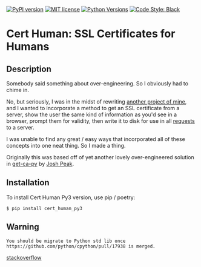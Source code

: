 [![PyPI version](https://badge.fury.io/py/cert-human-py3.svg)](https://badge.fury.io/py/cert-human-py3)
[![MIT license](https://img.shields.io/badge/License-MIT-blue.svg)](https://lbesson.mit-license.org/)
[![Python Versions](https://img.shields.io/pypi/pyversions/cert-human-py3.svg)](https://pypi.org/project/cert-human-py3/)
[![Code Style: Black](https://img.shields.io/badge/code%20style-black-000000.svg)](https://github.com/ambv/black)

Cert Human: SSL Certificates for Humans
=======================================

Description
-----------

Somebody said something about over-engineering. So I obviously had to chime in.

No, but seriously, I was in the midst of rewriting [another project of mine](https://github.com/tanium/pytan), and I
wanted to incorporate a method to get an SSL certificate from a server, show the user the same kind of information as
you'd see in a browser, prompt them for validity, then write it to disk for use in
all [requests](http://docs.python-requests.org/en/master/) to a server.

I was unable to find any great / easy ways that incorporated all of these concepts into one neat thing. So I made a
thing.

Originally this was based off of yet another lovely over-engineered solution
in [get-ca-py](https://github.com/neozenith/get-ca-py) by [Josh Peak](https://github.com/neozenith).


Installation
------------

To install Cert Human Py3 version, use pip / poetry:

``` {.sourceCode .bash}
$ pip install cert_human_py3
```

Warning
------------------

    You should be migrate to Python std lib once https://github.com/python/cpython/pull/17938 is merged.

[stackoverflow](https://stackoverflow.com/questions/19145097/getting-certificate-chain-with-python-3-3-ssl-module)
